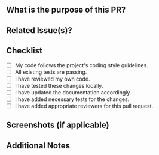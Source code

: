 ## What is the purpose of this PR?

## Related Issue(s)?

## Checklist
- [ ] My code follows the project's coding style guidelines.
- [ ] All existing tests are passing.
- [ ] I have reviewed my own code.
- [ ] I have tested these changes locally.
- [ ] I have updated the documentation accordingly.
- [ ] I have added necessary tests for the changes.
- [ ] I have added appropriate reviewers for this pull request.

## Screenshots (if applicable)

## Additional Notes
